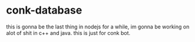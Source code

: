 # conk-database
this is gonna be the last thing in nodejs for a while, im gonna be working on alot of shit in c++ and java. this is just for conk bot.
